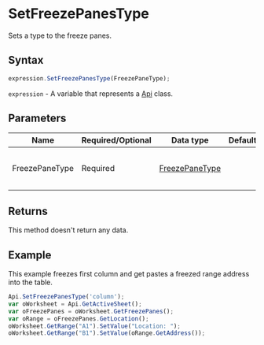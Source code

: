# SetFreezePanesType

Sets a type to the freeze panes.

## Syntax

```javascript
expression.SetFreezePanesType(FreezePaneType);
```

`expression` - A variable that represents a [Api](../Api.md) class.

## Parameters

| **Name** | **Required/Optional** | **Data type** | **Default** | **Description** |
| ------------- | ------------- | ------------- | ------------- | ------------- |
| FreezePaneType | Required | [FreezePaneType](../../Enumeration/FreezePaneType.md) |  | The freeze panes type ("null" to unfreeze). |

## Returns

This method doesn't return any data.

## Example

This example freezes first column and get pastes a freezed range address into the table.

```javascript editor-xlsx
Api.SetFreezePanesType('column');
var oWorksheet = Api.GetActiveSheet();
var oFreezePanes = oWorksheet.GetFreezePanes();
var oRange = oFreezePanes.GetLocation();
oWorksheet.GetRange("A1").SetValue("Location: ");
oWorksheet.GetRange("B1").SetValue(oRange.GetAddress());
```
